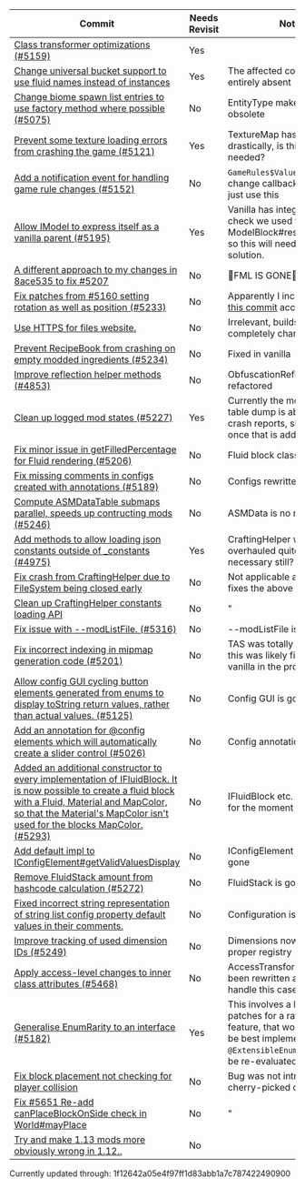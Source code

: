 |Commit|Needs Revisit|Note|
|------|-------------|----|
|[Class transformer optimizations (#5159)](https://github.com/MinecraftForge/MinecraftForge/commit/10036aa764f9678ef2c86cde40ddcaf72d32dc95)| Yes |  |
|[Change universal bucket support to use fluid names instead of instances](https://github.com/MinecraftForge/MinecraftForge/commit/82262e462e5ea8ff3a368ffce7d0edfd301dfeb0)| Yes | The affected code is nearly entirely absent |
|[Change biome spawn list entries to use factory method where possible (#5075)](https://github.com/MinecraftForge/MinecraftForge/commit/214275babadb9288ecea779245442687dd3ae8cd)| No | EntityType makes this obsolete |
|[Prevent some texture loading errors from crashing the game (#5121)](https://github.com/MinecraftForge/MinecraftForge/commit/633746673523e9375a933fa00badcc180018332e)| Yes | TextureMap has changed drastically, is this still needed? |
|[Add a notification event for handling game rule changes (#5152)](https://github.com/MinecraftForge/MinecraftForge/commit/55a7c6d64b61a40a5d7aa8cef4259f2209e2cd5e) | No | `GameRules$Value` has a change callback, mods can just use this |
|[Allow IModel to express itself as a vanilla parent (#5195)](https://github.com/MinecraftForge/MinecraftForge/commit/f9c2f715fd63bed9d4bd78b332ed348ad7383a30) | Yes | Vanilla has integrated the check we used to do (see ModelBlock#resolveParent) so this will need a new solution. |
|[A different approach to my changes in 8ace535 to fix #5207](https://github.com/MinecraftForge/MinecraftForge/commit/10dbbf9c1915b7f5b2fc879a630b199aedbd192a) | No | 🦀FML IS GONE🦀 |
|[Fix patches from #5160 setting rotation as well as position (#5233)](https://github.com/MinecraftForge/MinecraftForge/commit/ebc4eaddac66e8d9eee6a859b473d3165b1bbfdb) | No | Apparently I included it in [this commit](https://github.com/MinecraftForge/MinecraftForge/commit/958bbf6c9a3c55aa2a1543679f95b4b985a31ed3) accidentally. |
|[Use HTTPS for files website.](https://github.com/MinecraftForge/MinecraftForge/commit/607da1bd9b07ed07d8332530d90bca869503cc6d) | No | Irrelevant, buildscript was completely changed |
|[Prevent RecipeBook from crashing on empty modded ingredients (#5234)](https://github.com/MinecraftForge/MinecraftForge/commit/e406137b19596224997397ebfbd033f21defefce) | No | Fixed in vanilla |
|[Improve reflection helper methods (#4853)](https://github.com/MinecraftForge/MinecraftForge/commit/d16472d0ba38c04d46fbdb59cc035c6796b4798f) | No | ObfuscationReflectionHelper refactored |
|[Clean up logged mod states (#5227)](https://github.com/MinecraftForge/MinecraftForge/commit/0b47ccc015dd1ac2a1d9210b49938cff6f2596d7) | Yes | Currently the mod state table dump is absent from crash reports, should revisit once that is added again |
|[Fix minor issue in getFilledPercentage for Fluid rendering (#5206)](https://github.com/MinecraftForge/MinecraftForge/commit/3cf97f43fec5514033f24b099218c3254753dff8) | No | Fluid block classes are gone |
|[Fix missing comments in configs created with annotations (#5189)](https://github.com/MinecraftForge/MinecraftForge/commit/3dfe47944d80432c31108b8497b6ed9376faf4be) | No | Configs rewritten |
|[Compute ASMDataTable submaps parallel, speeds up contructing mods (#5246)](https://github.com/MinecraftForge/MinecraftForge/commit/7f337cf2309631bccd2d6c573c1a348f48f067f3) | No | ASMData is no more |
|[Add methods to allow loading json constants outside of _constants (#4975)](https://github.com/MinecraftForge/MinecraftForge/commit/5f56b7cd096add31687b21bbb8b6be92a112e7c0) | Yes | CraftingHelper was overhauled quite a bit, is this necessary still? |
|[Fix crash from CraftingHelper due to FileSystem being closed early](https://github.com/MinecraftForge/MinecraftForge/commit/5ef199f6d71f2baba34fd4cc4ac3fa160274d580) | No | Not applicable as it only fixes the above commit |
|[Clean up CraftingHelper constants loading API](https://github.com/MinecraftForge/MinecraftForge/commit/f1d1e8853b278ab2c09df264583ae6cc76d0c752) | No | " |
|[Fix issue with --modListFile. (#5316)](https://github.com/MinecraftForge/MinecraftForge/commit/c5402d50fad5dbb649015d9b6d9bead6b710e035) | No | --modListFile is gone |
|[Fix incorrect indexing in mipmap generation code (#5201)](https://github.com/MinecraftForge/MinecraftForge/commit/3dd8c8ae6f197c75b23008f5533160b2794a1c85) | No | TAS was totally refactored, this was likely fixed by vanilla in the process |
|[Allow config GUI cycling button elements generated from enums to display toString return values, rather than actual values. (#5125)](https://github.com/MinecraftForge/MinecraftForge/commit/d3f27cf6fbb36f5ff7189fba0c985955e3cf45b5) | No | Config GUI is gone |
|[Add an annotation for @config elements which will automatically create a slider control (#5026)](https://github.com/MinecraftForge/MinecraftForge/commit/d1478ca52996894e1d83a9f9a6694bb9c84e3af0) | No | Config annotations are gone |
|[Added an additional constructor to every implementation of IFluidBlock. It is now possible to create a fluid block with a Fluid, Material and MapColor, so that the Material's MapColor isn't used for the blocks MapColor. (#5293)](https://github.com/MinecraftForge/MinecraftForge/commit/21f7c31f6217d91b9d6a0afc012b068e1a59b744) | No | IFluidBlock etc. are defunct for the moment |
|[Add default impl to IConfigElement#getValidValuesDisplay](https://github.com/MinecraftForge/MinecraftForge/commit/d5ff207fabd9d50c8739c6df5dc98d8ede7ea562) | No | IConfigElement etc. are gone |
|[Remove FluidStack amount from hashcode calculation (#5272)](https://github.com/MinecraftForge/MinecraftForge/commit/41a098e2f789a507d8d56f4aa3facfe9c8088164) | No | FluidStack is gone |
|[Fixed incorrect string representation of string list config property default values in their comments.](https://github.com/MinecraftForge/MinecraftForge/commit/965d8728564420983ef15377612c61274c2cd54f) | No | Configuration is gone |
|[Improve tracking of used dimension IDs (#5249)](https://github.com/MinecraftForge/MinecraftForge/commit/bcbf18491542b6eb8ef5516beb71a7ed9f1aa6a9) | No | Dimensions now have a proper registry |
|[Apply access-level changes to inner class attributes (#5468)](https://github.com/MinecraftForge/MinecraftForge/commit/e6fbf39591b920532ea464d36dad24671c6d08fd) | No | AccessTransformer has been rewritten and seems to handle this case already |
|[Generalise EnumRarity to an interface (#5182)](https://github.com/MinecraftForge/MinecraftForge/commit/cc95c40b5ba0b2219d492b6506fa1040fa9e9fb1) | Yes | This involves a lot of patches for a rather niche feature, that would be now be best implemented with `@ExtensibleEnum`. Needs to be re-evaluated later. |
|[Fix block placement not checking for player collision](https://github.com/MinecraftForge/MinecraftForge/commit/3870951a3738389bea521bd13b2b08efba542f77) | No | Bug was not introduced in cherry-picked commit |
|[Fix #5651 Re-add canPlaceBlockOnSide check in World#mayPlace](https://github.com/MinecraftForge/MinecraftForge/commit/e7beed487531d199ca1ddffa7b7cc314024bf8a8) | No | " |
|[Try and make 1.13 mods more obviously wrong in 1.12..](https://github.com/MinecraftForge/MinecraftForge/commit/1f12642a05e4f97ff1d83abb1a7c787422490900) | No |  |


Currently updated through: 1f12642a05e4f97ff1d83abb1a7c787422490900
